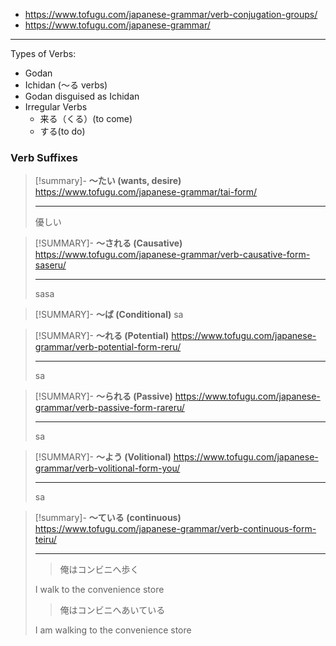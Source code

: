 - https://www.tofugu.com/japanese-grammar/verb-conjugation-groups/ 
- https://www.tofugu.com/japanese-grammar/

---

Types of Verbs:

- Godan
- Ichidan (～る verbs)
- Godan disguised as Ichidan
- Irregular Verbs
	- 来る（くる）(to come)
	- する(to do)


### Verb Suffixes

> [!summary]- **～たい (wants, desire)**
> https://www.tofugu.com/japanese-grammar/tai-form/
>
> ---
> 優しい

> [!SUMMARY]- **～される (Causative)**
> https://www.tofugu.com/japanese-grammar/verb-causative-form-saseru/
> 
> ---
> sasa

> [!SUMMARY]- **～ば (Conditional)**
> sa

> [!SUMMARY]- **～れる (Potential)**
> https://www.tofugu.com/japanese-grammar/verb-potential-form-reru/
> 
> ---
> sa

> [!SUMMARY]- **～られる (Passive)**
> https://www.tofugu.com/japanese-grammar/verb-passive-form-rareru/
>
> ---
> sa

> [!SUMMARY]-  **～よう (Volitional)**
> https://www.tofugu.com/japanese-grammar/verb-volitional-form-you/
> 
> ---
> sa

> [!summary]- **～ている (continuous)**
> https://www.tofugu.com/japanese-grammar/verb-continuous-form-teiru/
>
> ---
> > 俺はコンビニへ歩く
> 
> I walk to the convenience store
> 
> > 俺はコンビニへあいている
> 
> I am walking to the convenience store